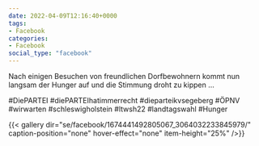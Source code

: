 ```yaml
---
date: 2022-04-09T12:16:40+0000
tags:
- Facebook
categories:
- Facebook
social_type: "facebook"
---
```


Nach einigen Besuchen von freundlichen Dorfbewohnern kommt nun langsam der Hunger auf und die Stimmung droht zu kippen ...  
  
#DiePARTEI #diePARTEIhatimmerrecht #dieparteikvsegeberg #ÖPNV #wirwarten #schleswigholstein #ltwsh22 #landtagswahl #Hunger


{{< gallery dir="se/facebook/1674441492805067_3064032233845979/" caption-position="none" hover-effect="none" item-height="25%" />}}


